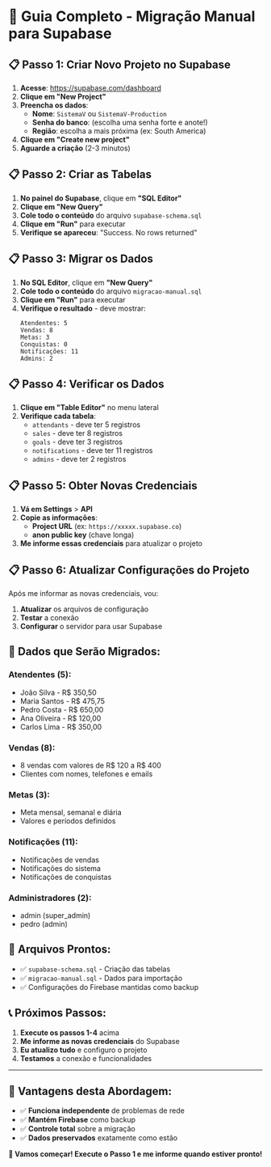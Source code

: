 # 🚀 Guia Completo - Migração Manual para Supabase

## 📋 **Passo 1: Criar Novo Projeto no Supabase**

1. **Acesse**: https://supabase.com/dashboard
2. **Clique em "New Project"**
3. **Preencha os dados**:
   - **Nome**: `SistemaV` ou `SistemaV-Production`
   - **Senha do banco**: (escolha uma senha forte e anote!)
   - **Região**: escolha a mais próxima (ex: South America)
4. **Clique em "Create new project"**
5. **Aguarde a criação** (2-3 minutos)

## 📋 **Passo 2: Criar as Tabelas**

1. **No painel do Supabase**, clique em **"SQL Editor"**
2. **Clique em "New Query"**
3. **Cole todo o conteúdo** do arquivo `supabase-schema.sql`
4. **Clique em "Run"** para executar
5. **Verifique se apareceu**: "Success. No rows returned"

## 📋 **Passo 3: Migrar os Dados**

1. **No SQL Editor**, clique em **"New Query"**
2. **Cole todo o conteúdo** do arquivo `migracao-manual.sql`
3. **Clique em "Run"** para executar
4. **Verifique o resultado** - deve mostrar:
   ```
   Atendentes: 5
   Vendas: 8
   Metas: 3
   Conquistas: 0
   Notificações: 11
   Admins: 2
   ```

## 📋 **Passo 4: Verificar os Dados**

1. **Clique em "Table Editor"** no menu lateral
2. **Verifique cada tabela**:
   - `attendants` - deve ter 5 registros
   - `sales` - deve ter 8 registros
   - `goals` - deve ter 3 registros
   - `notifications` - deve ter 11 registros
   - `admins` - deve ter 2 registros

## 📋 **Passo 5: Obter Novas Credenciais**

1. **Vá em Settings** > **API**
2. **Copie as informações**:
   - **Project URL** (ex: `https://xxxxx.supabase.co`)
   - **anon public key** (chave longa)
3. **Me informe essas credenciais** para atualizar o projeto

## 📋 **Passo 6: Atualizar Configurações do Projeto**

Após me informar as novas credenciais, vou:
1. **Atualizar** os arquivos de configuração
2. **Testar** a conexão
3. **Configurar** o servidor para usar Supabase

## 🎯 **Dados que Serão Migrados:**

### **Atendentes (5):**
- João Silva - R$ 350,50
- Maria Santos - R$ 475,75
- Pedro Costa - R$ 650,00
- Ana Oliveira - R$ 120,00
- Carlos Lima - R$ 350,00

### **Vendas (8):**
- 8 vendas com valores de R$ 120 a R$ 400
- Clientes com nomes, telefones e emails

### **Metas (3):**
- Meta mensal, semanal e diária
- Valores e períodos definidos

### **Notificações (11):**
- Notificações de vendas
- Notificações do sistema
- Notificações de conquistas

### **Administradores (2):**
- admin (super_admin)
- pedro (admin)

## 🔧 **Arquivos Prontos:**
- ✅ `supabase-schema.sql` - Criação das tabelas
- ✅ `migracao-manual.sql` - Dados para importação
- ✅ Configurações do Firebase mantidas como backup

## 📞 **Próximos Passos:**

1. **Execute os passos 1-4** acima
2. **Me informe as novas credenciais** do Supabase
3. **Eu atualizo tudo** e configuro o projeto
4. **Testamos** a conexão e funcionalidades

---

## 🎉 **Vantagens desta Abordagem:**

- ✅ **Funciona independente** de problemas de rede
- ✅ **Mantém Firebase** como backup
- ✅ **Controle total** sobre a migração
- ✅ **Dados preservados** exatamente como estão

**🚀 Vamos começar! Execute o Passo 1 e me informe quando estiver pronto!**
